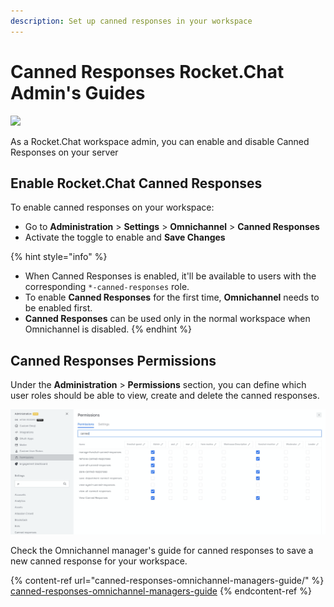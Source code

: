 ```yaml
---
description: Set up canned responses in your workspace
---
```


# Canned Responses Rocket.Chat Admin's Guides

![](<../../../.gitbook/assets/2021-06-10\_22-31-38 (3) (3) (3) (3) (3) (3) (3) (3) (3) (2) (3) (1) (1) (1) (12) (10) (13) (6).jpg>)

As a Rocket.Chat workspace admin, you can enable and disable Canned Responses on your server

## Enable Rocket.Chat Canned Responses

To enable canned responses on your workspace:

* Go to **Administration** > **Settings** > **Omnichannel** > **Canned Responses**
* Activate the toggle to enable and **Save Changes**

{% hint style="info" %}
* When Canned Responses is enabled, it'll be available to users with the corresponding `*-canned-responses` role.
* To enable **Canned Responses** for the first time, **Omnichannel** needs to be enabled first.
* **Canned Responses** can be used only in the normal workspace when Omnichannel is disabled.
{% endhint %}

## Canned Responses Permissions

Under the **Administration** > **Permissions** section, you can define which user roles should be able to view, create and delete the canned responses.

![](<../../../.gitbook/assets/image (512).png>)

Check the Omnichannel manager's guide for canned responses to save a new canned response for your workspace.

{% content-ref url="canned-responses-omnichannel-managers-guide/" %}
[canned-responses-omnichannel-managers-guide](canned-responses-omnichannel-managers-guide/)
{% endcontent-ref %}
